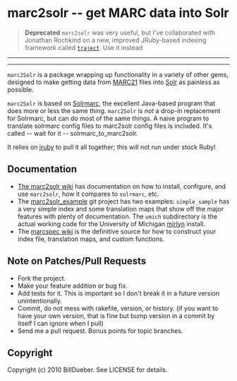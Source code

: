 # marc2solr -- get MARC data into Solr

> **Deprecated** `marc2solr` was very useful, but I've collaborated with Jonathan Rochkind on a new, improved JRuby-based indexing framework called [`traject`](https://github.com/traject-project/). Use it instead

___

___

`marc2Solr` is a package wrapping up functionality in a variety of other gems, designed to make getting data from [MARC21](http://en.wikipedia.org/wiki/MARC_standards) files into [Solr](http://lucene.apache.org/Solr/) as painless as possible.

`marc2Solr` is based on [Solrmarc](http://code.google.com/p/solrmarc/), the excellent Java-based program that does more or less the same thing. `marc2Solr` is *not* a drop-in replacement for Solrmarc, but can do most of the same things. A naive program to translate solrmarc config files to marc2solr config files is included. It's called -- wait for it -- solrmarc_to_marc2solr.

It relies on [jruby](http://jruby.org/) to pull it all together; this will not run under stock Ruby!

## Documentation

* [The marc2solr wiki]() has documentation on how to install, configure, and use `marc2solr`, how it compares to `solrmarc`, etc.
* The [marc2solr_example](http://github.com/billdueber/marc2solr_example) git project has two examples: `simple_sample` has a very simple index and some translation maps that show off the major features with plenty of documentation. The `umich` subdirectory is the actual working code for the University of Michigan [mirlyn](http://mirlyn.lib.umich.edu/) install.
* The [marcspec wiki](http://github.com/billdueber/marcspec/wiki/) is the definitive source for how to construct your index file, translation maps, and custom functions.



## Note on Patches/Pull Requests
 
* Fork the project.
* Make your feature addition or bug fix.
* Add tests for it. This is important so I don't break it in a
  future version unintentionally.
* Commit, do not mess with rakefile, version, or history.
  (if you want to have your own version, that is fine but bump version in a commit by itself I can ignore when I pull)
* Send me a pull request. Bonus points for topic branches.

## Copyright

Copyright (c) 2010 BillDueber. See LICENSE for details.
